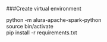 ###Create virtual environment 

python -m alura-apache-spark-python\
source bin/activate\
pip install -r requirements.txt
